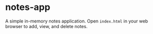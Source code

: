 # notes-app

A simple in-memory notes application. Open `index.html` in your web browser to add, view, and delete notes.

